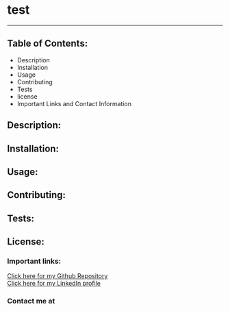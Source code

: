 <!DOCTYPE html>
<html lang= "en">
<head>
<meta charset="UTF-8" />
<meta name="viewport" content="width=device-width, initial-scale=1.0">
<h1>test</h1>
<hr>
</head>
<body>

<h2>Table of Contents:</h2>
    
<ul>
<li>Description</li>
<li>Installation</li>
<li>Usage</li>
<li>Contributing</li>
<li>Tests</li>
<li>license</li>
<li>Important Links and Contact Information</li>
</ul>   

<h2>Description:</h2>
<p></p>

<h2>Installation:</h2>
<p></p>

<h2>Usage:</h2>
<p></p>

<h2>Contributing:</h2>
<p></p>
    
<h2>Tests:</h2>
<p></p>

<h2>License:</h2>
<p></p>

<h3>Important links:</h3>
     
<a href=""> Click here for my Github Repository </a>
<br>
<a href=""> Click here for my LinkedIn profile </a>

<h3>Contact me at </h3>
</body> 
</html>

